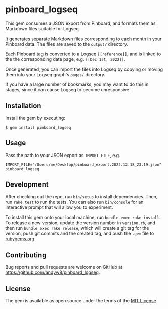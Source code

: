 # pinboard_logseq

This gem consumes a JSON export from Pinboard, and formats them as Markdown files suitable for Logseq.

It generates separate Markdown files corresponding to each month in your Pinboard data. The files are saved to the `output/` directory.

Each Pinboard tag is converted to a Logseq `[[reference]]`, and is linked to the the corresponding date page, e.g. `[[Dec 1st, 2022]]`.

Once generated, you can import the files into Logseq by copying or moving them into your Logseq graph's `pages/` directory.

If you have a large number of bookmarks, you may want to do this in stages, since it can cause Logseq to become
unresponsive.

## Installation

Install the gem by executing:

    $ gem install pinboard_logseq

## Usage

Pass the path to your JSON export as `IMPORT_FILE`, e.g.

```
IMPORT_FILE="/Users/me/Desktop/pinboard_export.2022.12.18_23.19.json" pinboard_logseq
```

## Development

After checking out the repo, run `bin/setup` to install dependencies. Then, run `rake test` to run the tests. You can also run `bin/console` for an interactive prompt that will allow you to experiment.

To install this gem onto your local machine, run `bundle exec rake install`. To release a new version, update the version number in `version.rb`, and then run `bundle exec rake release`, which will create a git tag for the version, push git commits and the created tag, and push the `.gem` file to [rubygems.org](https://rubygems.org).

## Contributing

Bug reports and pull requests are welcome on GitHub at https://github.com/andyw8/pinboard_logseq.

## License

The gem is available as open source under the terms of the [MIT License](https://opensource.org/licenses/MIT).
